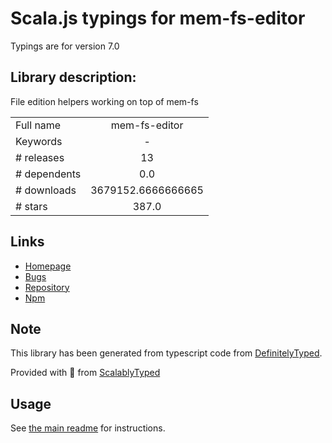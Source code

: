 
# Scala.js typings for mem-fs-editor

Typings are for version 7.0

## Library description:
File edition helpers working on top of mem-fs

|                    |                 |
| ------------------ | :-------------: |
| Full name          | mem-fs-editor |
| Keywords           | - |
| # releases         | 13 |
| # dependents       | 0.0 |
| # downloads        | 3679152.6666666665 |
| # stars            | 387.0 |

## Links
- [Homepage](https://github.com/SBoudrias/mem-fs-editor#readme)
- [Bugs](https://github.com/SBoudrias/mem-fs-editor/issues)
- [Repository](https://github.com/SBoudrias/mem-fs-editor)
- [Npm](https://www.npmjs.com/package/mem-fs-editor)
    


## Note
This library has been generated from typescript code from [DefinitelyTyped](https://definitelytyped.org).

Provided with :purple_heart: from [ScalablyTyped](https://github.com/oyvindberg/ScalablyTyped)

## Usage
See [the main readme](../../readme.md) for instructions.



